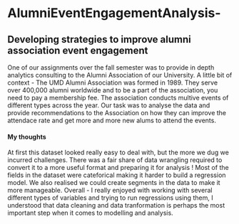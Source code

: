 # AlumniEventEngagementAnalysis-
## Developing strategies to improve alumni association event engagement 

One of our assignments over the fall semester was to provide in depth analytics consulting to the Alumni Association of our University. A little bit of context - 
The UMD Alumni Association was formed in 1989. They serve over 400,000 alumni worldwide and to be a  part of the association, you need to pay a membership fee. 
The association conducts multive events of different types across the year. Our task was to analyse the data and provide recommendations to the Association on how they can improve the attendace rate and get more and more new alums to attend the events. 

#### My thoughts 
At first this dataset looked really easy to deal with, but the more we dug we incurred challenges. There was a fair share of data wrangling required to convert it to a more useful format and preparing it for analysis ! Most of the fields in the dataset were cateforical making it harder to build a regression model. 
We also realised we could create segments in the data to make it more manageable. Overall - I really enjoyed with working with several different types of variables and trying to run regressions using them, I understood that data cleaning and data tranformation is perhaps the most important step when it comes to modelling and analysis. 
